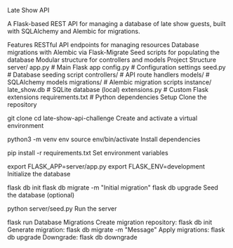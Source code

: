 Late Show API  

A Flask-based REST API for managing a database of late show guests, built with SQLAlchemy and Alembic for migrations.

Features
RESTful API endpoints for managing resources
Database migrations with Alembic via Flask-Migrate
Seed scripts for populating the database
Modular structure for controllers and models
Project Structure
server/
  app.py            # Main Flask app
  config.py         # Configuration settings
  seed.py           # Database seeding script
  controllers/      # API route handlers
  models/           # SQLAlchemy models
migrations/         # Alembic migration scripts
instance/
  late_show.db      # SQLite database (local)
extensions.py       # Custom Flask extensions
requirements.txt    # Python dependencies
Setup
Clone the repository

git clone <repo-url>
cd late-show-api-challenge
Create and activate a virtual environment

python3 -m venv env
source env/bin/activate
Install dependencies

pip install -r requirements.txt
Set environment variables

export FLASK_APP=server/app.py
export FLASK_ENV=development
Initialize the database

flask db init
flask db migrate -m "Initial migration"
flask db upgrade
Seed the database (optional)

python server/seed.py
Run the server

flask run
Database Migrations
Create migration repository:
flask db init
Generate migration:
flask db migrate -m "Message"
Apply migrations:
flask db upgrade
Downgrade:
flask db downgrade
